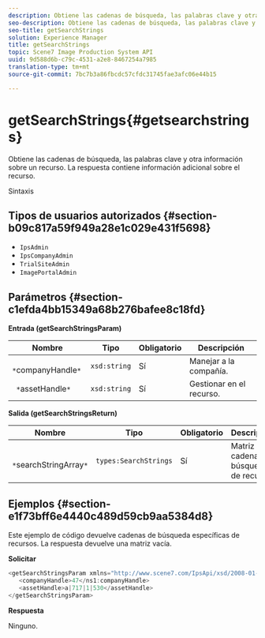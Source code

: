 ```yaml
---
description: Obtiene las cadenas de búsqueda, las palabras clave y otra información sobre un recurso. La respuesta contiene información adicional sobre el recurso.
seo-description: Obtiene las cadenas de búsqueda, las palabras clave y otra información sobre un recurso. La respuesta contiene información adicional sobre el recurso.
seo-title: getSearchStrings
solution: Experience Manager
title: getSearchStrings
topic: Scene7 Image Production System API
uuid: 9d588d6b-c79c-4531-a2e8-8467254a7985
translation-type: tm+mt
source-git-commit: 7bc7b3a86fbcdc57cfdc31745fae3afc06e44b15

---
```



# getSearchStrings{#getsearchstrings}

Obtiene las cadenas de búsqueda, las palabras clave y otra información sobre un recurso. La respuesta contiene información adicional sobre el recurso.

Sintaxis

## Tipos de usuarios autorizados {#section-b09c817a59f949a28e1c029e431f5698}

* `IpsAdmin`
* `IpsCompanyAdmin`
* `TrialSiteAdmin`
* `ImagePortalAdmin`

## Parámetros {#section-c1efda4bb15349a68b276bafee8c18fd}

**Entrada (getSearchStringsParam)**

| Nombre | Tipo | Obligatorio | Descripción |
|---|---|---|---|
| ` *`companyHandle`*` | `xsd:string` | Sí | Manejar a la compañía. |
| ` *`assetHandle`*` | `xsd:string` | Sí | Gestionar en el recurso. |

**Salida (getSearchStringsReturn)**

| Nombre | Tipo | Obligatorio | Descripción |
|---|---|---|---|
| ` *`searchStringArray`*` | `types:SearchStrings` | Sí | Matriz de cadenas de búsqueda de recursos. |

## Ejemplos {#section-e1f73bff6e4440c489d59cb9aa5384d8}

Este ejemplo de código devuelve cadenas de búsqueda específicas de recursos. La respuesta devuelve una matriz vacía.

**Solicitar**

```java
<getSearchStringsParam xmlns="http://www.scene7.com/IpsApi/xsd/2008-01-15">
   <companyHandle>47</ns1:companyHandle>
   <assetHandle>a|717|1|530</assetHandle>
</getSearchStringsParam>
```

**Respuesta**

Ninguno.
